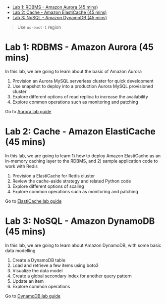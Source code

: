 
- [Lab 1: RDBMS - Amazon Aurora (45 mins)](#lab-1-rdbms---amazon-aurora-45-mins)
- [Lab 2: Cache - Amazon ElastiCache (45 mins)](#lab-2-cache---amazon-elasticache-45-mins)
- [Lab 3: NoSQL - Amazon DynamoDB (45 mins)](#lab-3-nosql---amazon-dynamodb-45-mins)

> Use `us-east-1` region

# Lab 1: RDBMS - Amazon Aurora (45 mins)
In this lab, we are going to learn about the basic of Amazon Aurora

1. Provision an Aurora MySQL serverless cluster for quick development
2. Use snapshot to deploy into a production Aurora MySQL provisioned cluster
3. Explore different options of read replica to increase the availability
4. Explore common operations such as monitoring and patching

Go to [Aurora lab guide](aurora/README.md)

# Lab 2: Cache - Amazon ElastiCache (45 mins)
In this lab, we are going to learn 1) how to deploy Amazon ElastiCache as an in-memory caching layer to the RDBMS, and 2) sample application code to work with Redis

1. Provision a ElastiCache for Redis cluster
2. Review the cache-aside strategy and related Python code
3. Explore different options of scaling
4. Explore common operations such as monitoring and patching

Go to [ElastiCache lab guide](elasticache/README.md)

# Lab 3: NoSQL - Amazon DynamoDB (45 mins)
In this lab, we are going to learn about Amazon DynamoDB, with some basic data modelling

1. Create a DynamoDB table
2. Load and retrieve a few items using boto3
3. Visualize the data model
4. Create a global secondary index for another query pattern
5. Update an item
6. Explore common operations

Go to [DynamoDB lab guide](dynamodb/README.md)